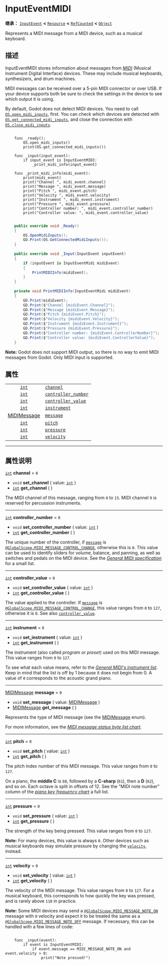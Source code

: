 <!-- ⚠ 请勿编辑本文件 ⚠ -->
<!-- 本文档使用脚本从 WeDot 引擎源码仓库生成。 -->
<!-- 生成脚本：https://github.com/WeDot-Engine/WeDot/tree/master/doc/tools/make_md.py； -->
<!-- 原文件：https://github.com/WeDot-Engine/WeDot/tree/master/doc/classes/InputEventMIDI.xml。 -->

<div id="_class_inputeventmidi"></div>

# InputEventMIDI

**继承：** [`InputEvent`](class_inputevent.md) **<** [`Resource`](class_resource.md) **<** [`RefCounted`](class_refcounted.md) **<** [`Object`](class_object.md)

Represents a MIDI message from a MIDI device, such as a musical keyboard.

## 描述

InputEventMIDI stores information about messages from [*MIDI*](https://en.wikipedia.org/wiki/MIDI) (Musical Instrument Digital Interface) devices. These may include musical keyboards, synthesizers, and drum machines.

MIDI messages can be received over a 5-pin MIDI connector or over USB. If your device supports both be sure to check the settings in the device to see which output it is using.

By default, Godot does not detect MIDI devices. You need to call [`OS.open_midi_inputs`](class_os.md#class_os_method_open_midi_inputs), first. You can check which devices are detected with [`OS.get_connected_midi_inputs`](class_os.md#class_os_method_get_connected_midi_inputs), and close the connection with [`OS.close_midi_inputs`](class_os.md#class_os_method_close_midi_inputs).



```gdscript

    func _ready():
        OS.open_midi_inputs()
        print(OS.get_connected_midi_inputs())
    
    func _input(input_event):
        if input_event is InputEventMIDI:
            _print_midi_info(input_event)
    
    func _print_midi_info(midi_event):
        print(midi_event)
        print("Channel ", midi_event.channel)
        print("Message ", midi_event.message)
        print("Pitch ", midi_event.pitch)
        print("Velocity ", midi_event.velocity)
        print("Instrument ", midi_event.instrument)
        print("Pressure ", midi_event.pressure)
        print("Controller number: ", midi_event.controller_number)
        print("Controller value: ", midi_event.controller_value)
```

```csharp

    public override void _Ready()
    {
        OS.OpenMidiInputs();
        GD.Print(OS.GetConnectedMidiInputs());
    }
    
    public override void _Input(InputEvent inputEvent)
    {
        if (inputEvent is InputEventMidi midiEvent)
        {
            PrintMIDIInfo(midiEvent);
        }
    }
    
    private void PrintMIDIInfo(InputEventMidi midiEvent)
    {
        GD.Print(midiEvent);
        GD.Print($"Channel {midiEvent.Channel}");
        GD.Print($"Message {midiEvent.Message}");
        GD.Print($"Pitch {midiEvent.Pitch}");
        GD.Print($"Velocity {midiEvent.Velocity}");
        GD.Print($"Instrument {midiEvent.Instrument}");
        GD.Print($"Pressure {midiEvent.Pressure}");
        GD.Print($"Controller number: {midiEvent.ControllerNumber}");
        GD.Print($"Controller value: {midiEvent.ControllerValue}");
    }
```



 **Note:** Godot does not support MIDI output, so there is no way to emit MIDI messages from Godot. Only MIDI input is supported.





## 属性

|||
|:-:|:--|
| [`int`](class_int.md)                         | [`channel`](class_inputeventmidi.md#class_inputeventmidi_property_channel)                     | ``0`` |
| [`int`](class_int.md)                         | [`controller_number`](class_inputeventmidi.md#class_inputeventmidi_property_controller_number) | ``0`` |
| [`int`](class_int.md)                         | [`controller_value`](class_inputeventmidi.md#class_inputeventmidi_property_controller_value)   | ``0`` |
| [`int`](class_int.md)                         | [`instrument`](class_inputeventmidi.md#class_inputeventmidi_property_instrument)               | ``0`` |
| [MIDIMessage](#enum_@globalscope_midimessage) | [`message`](class_inputeventmidi.md#class_inputeventmidi_property_message)                     | ``0`` |
| [`int`](class_int.md)                         | [`pitch`](class_inputeventmidi.md#class_inputeventmidi_property_pitch)                         | ``0`` |
| [`int`](class_int.md)                         | [`pressure`](class_inputeventmidi.md#class_inputeventmidi_property_pressure)                   | ``0`` |
| [`int`](class_int.md)                         | [`velocity`](class_inputeventmidi.md#class_inputeventmidi_property_velocity)                   | ``0`` |

<!-- rst-class:: classref-section-separator -->

---

## 属性说明

<div id="_class_inputeventmidi_property_channel"></div>

[`int`](class_int.md) **channel** = ``0`` <div id="class_inputeventmidi_property_channel"></div>

- `void` **set_channel** ( value: [`int`](class_int.md) )
- [`int`](class_int.md) **get_channel** ( )

The MIDI channel of this message, ranging from `0` to `15`. MIDI channel `9` is reserved for percussion instruments.

<!-- rst-class:: classref-item-separator -->

---

<div id="_class_inputeventmidi_property_controller_number"></div>

[`int`](class_int.md) **controller_number** = ``0`` <div id="class_inputeventmidi_property_controller_number"></div>

- `void` **set_controller_number** ( value: [`int`](class_int.md) )
- [`int`](class_int.md) **get_controller_number** ( )

The unique number of the controller, if [`message`](class_inputeventmidi.md#class_inputeventmidi_property_message) is [`@GlobalScope.MIDI_MESSAGE_CONTROL_CHANGE`](class_@globalscope.md#class_@globalscope_constant_midi_message_control_change), otherwise this is `0`. This value can be used to identify sliders for volume, balance, and panning, as well as switches and pedals on the MIDI device. See the [*General MIDI specification*](https://en.wikipedia.org/wiki/General_MIDI#Controller_events) for a small list.

<!-- rst-class:: classref-item-separator -->

---

<div id="_class_inputeventmidi_property_controller_value"></div>

[`int`](class_int.md) **controller_value** = ``0`` <div id="class_inputeventmidi_property_controller_value"></div>

- `void` **set_controller_value** ( value: [`int`](class_int.md) )
- [`int`](class_int.md) **get_controller_value** ( )

The value applied to the controller. If [`message`](class_inputeventmidi.md#class_inputeventmidi_property_message) is [`@GlobalScope.MIDI_MESSAGE_CONTROL_CHANGE`](class_@globalscope.md#class_@globalscope_constant_midi_message_control_change), this value ranges from `0` to `127`, otherwise it is `0`. See also [`controller_value`](class_inputeventmidi.md#class_inputeventmidi_property_controller_value).

<!-- rst-class:: classref-item-separator -->

---

<div id="_class_inputeventmidi_property_instrument"></div>

[`int`](class_int.md) **instrument** = ``0`` <div id="class_inputeventmidi_property_instrument"></div>

- `void` **set_instrument** ( value: [`int`](class_int.md) )
- [`int`](class_int.md) **get_instrument** ( )

The instrument (also called *program* or *preset*) used on this MIDI message. This value ranges from `0` to `127`.

To see what each value means, refer to the [*General MIDI's instrument list*](https://en.wikipedia.org/wiki/General_MIDI#Program_change_events). Keep in mind that the list is off by 1 because it does not begin from 0. A value of `0` corresponds to the acoustic grand piano.

<!-- rst-class:: classref-item-separator -->

---

<div id="_class_inputeventmidi_property_message"></div>

[MIDIMessage](#enum_@globalscope_midimessage) **message** = ``0`` <div id="class_inputeventmidi_property_message"></div>

- `void` **set_message** ( value: [MIDIMessage](#enum_@globalscope_midimessage) )
- [MIDIMessage](#enum_@globalscope_midimessage) **get_message** ( )

Represents the type of MIDI message (see the [MIDIMessage](#enum_@globalscope_midimessage) enum).

For more information, see the [*MIDI message status byte list chart*](https://www.midi.org/specifications-old/item/table-2-expanded-messages-list-status-bytes).

<!-- rst-class:: classref-item-separator -->

---

<div id="_class_inputeventmidi_property_pitch"></div>

[`int`](class_int.md) **pitch** = ``0`` <div id="class_inputeventmidi_property_pitch"></div>

- `void` **set_pitch** ( value: [`int`](class_int.md) )
- [`int`](class_int.md) **get_pitch** ( )

The pitch index number of this MIDI message. This value ranges from `0` to `127`.

On a piano, the **middle C** is `60`, followed by a **C-sharp** (`61`), then a **D** (`62`), and so on. Each octave is split in offsets of 12. See the "MIDI note number" column of the [*piano key frequency chart*](https://en.wikipedia.org/wiki/Piano_key_frequencies) a full list.

<!-- rst-class:: classref-item-separator -->

---

<div id="_class_inputeventmidi_property_pressure"></div>

[`int`](class_int.md) **pressure** = ``0`` <div id="class_inputeventmidi_property_pressure"></div>

- `void` **set_pressure** ( value: [`int`](class_int.md) )
- [`int`](class_int.md) **get_pressure** ( )

The strength of the key being pressed. This value ranges from `0` to `127`.

 **Note:** For many devices, this value is always `0`. Other devices such as musical keyboards may simulate pressure by changing the [`velocity`](class_inputeventmidi.md#class_inputeventmidi_property_velocity), instead.

<!-- rst-class:: classref-item-separator -->

---

<div id="_class_inputeventmidi_property_velocity"></div>

[`int`](class_int.md) **velocity** = ``0`` <div id="class_inputeventmidi_property_velocity"></div>

- `void` **set_velocity** ( value: [`int`](class_int.md) )
- [`int`](class_int.md) **get_velocity** ( )

The velocity of the MIDI message. This value ranges from `0` to `127`. For a musical keyboard, this corresponds to how quickly the key was pressed, and is rarely above `110` in practice.

 **Note:** Some MIDI devices may send a [`@GlobalScope.MIDI_MESSAGE_NOTE_ON`](class_@globalscope.md#class_@globalscope_constant_midi_message_note_on) message with `0` velocity and expect it to be treated the same as a [`@GlobalScope.MIDI_MESSAGE_NOTE_OFF`](class_@globalscope.md#class_@globalscope_constant_midi_message_note_off) message. If necessary, this can be handled with a few lines of code:

```

    func _input(event):
        if event is InputEventMIDI:
            if event.message == MIDI_MESSAGE_NOTE_ON and event.velocity > 0:
                print("Note pressed!")
```



[^virtual]: 本方法通常需要用户覆盖才能生效。
[^const]: 本方法无副作用，不会修改该实例的任何成员变量。
[^vararg]: 本方法除了能接受在此处描述的参数外，还能够继续接受任意数量的参数。
[^constructor]: 本方法用于构造某个类型。
[^static]: 调用本方法无需实例，可直接使用类名进行调用。
[^operator]: 本方法描述的是使用本类型作为左操作数的有效运算符。
[^bitfield]: 这个值是由下列位标志构成位掩码的整数。
[^void]: 无返回值。
